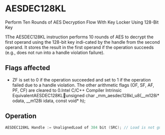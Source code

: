 # AESDEC128KL

Perform Ten Rounds of AES Decryption Flow With Key Locker Using 128-Bit Key

1The AESDEC128KL instruction performs 10 rounds of AES to decrypt the first operand using the 128-bit key indi-cated by the handle from the second operand.
It stores the result in the first operand if the operation succeeds (e.g., does not run into a handle violation failure).

## Flags affected

- ZF is set to 0 if the operation succeeded and set to 1 if the operation failed due to a handle violation. The other arithmetic flags (OF, SF, AF, PF, CF) are cleared to 0.Intel C/C++ Compiler Intrinsic EquivalentAESDEC128KLunsigned char _mm_aesdec128kl_u8(__m128i* odata, __m128i idata, const void* h);

## Operation

```C
AESDEC128KL Handle := UnalignedLoad of 384 bit (SRC); // Load is not guaranteed to be atomic.Illegal Handle = (HandleReservedBitSet (Handle) ||(Handle[0] AND (CPL > 0)) ||Handle [2] ||HandleKeyType (Handle) != HANDLE_KEY_TYPE_AES128);IF (Illegal Handle) {THEN RFLAGS.ZF := 1;ELSE (UnwrappedKey, Authentic) := UnwrapKeyAndAuthenticate384 (Handle[383:0], IWKey);IF (Authentic == 0) THEN RFLAGS.ZF := 1;ELSE DEST := AES128Decrypt (DEST, UnwrappedKey) ;RFLAGS.ZF := 0;FI;FI;RFLAGS.OF, SF, AF, PF, CF := 0;
```
